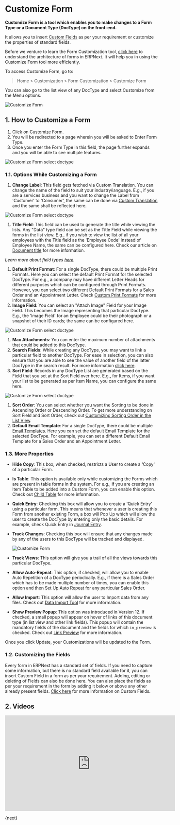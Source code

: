 <!-- add-breadcrumbs -->
# Customize Form

<!--markdown-->
**Customize Form is a tool which enables you to make changes to a Form Type or a Document Type (DocType) on the front-end.**

It allows you to insert [Custom Fields](/docs/v12/user/manual/en/customize-erpnext/custom-field) as per your requirement or customize the properties of standard fields.

Before we venture to learn the Form Customization tool, [click here](https://frappe.io/docs/v12/user/en/understanding-doctypes) to understand the architecture of forms in ERPNext. It will help you in using the Customize Form tool more efficiently.

To access Customize Form, go to:

> Home > Customization > Form Customization > Customize Form

You can also go to the list view of any DocType and select Customize from the Menu options.

<img alt="Customize Form" class="screenshot" src="{{docs_base_url}}/assets/img/customize/customize-custom-field-01.png">


## 1. How to Customize a Form

1. Click on Customize Form.
1. You will be redirected to a page wherein you will be asked to Enter Form Type.
1. Once you enter the Form Type in this field, the page further expands and you will be able to see multiple features.

  <img alt="Customize Form select doctype" class="screenshot" src="{{docs_base_url}}/assets/img/customize/customize-erpnext-customize-form-1.gif">

### 1.1. Options While Customizing a Form

1. **Change Label**: This field gets fetched via Custom Translation. You can change the name of the field to suit your industry/language. E.g., if you are a services business and you want to change the Label from 'Customer' to 'Consumer', the same can be done via [Custom Translation](/docs/v12/user/manual/en/setting-up/print/custom-translations) and the same shall be reflected here.

  <img alt="Customize Form select doctype" class="screenshot" src="{{docs_base_url}}/assets/img/customize/customize-customize-form-label.png">

1. **Title Field**: This field can be used to generate the title while viewing the lists. Any "Data" type field can be set as the Title Field while viewing the forms in the list view. E.g., if you wish to view the list of all your employees with the Title field as the 'Employee Code' instead of Employee Name, the same can be configured here. Check our article on [Document title](/docs/v12/user/manual/en/customize-erpnext/document-title) for more information.

  *Learn more about field types [here](/docs/v12/user/manual/en/customize-erpnext/articles/field-types.html).*

1. **Default Print Format**: For a single DocType, there could be multiple Print Formats. Here you can select the default Print Format for the selected DocType. For e.g., a company may have different Letter Heads for different purposes which can be configured through Print Formats. However, you can select two different Default Print Formats for a Sales Order and an Appointment Letter. Check [Custom Print Formats](/docs/v12/user/manual/en/customize-erpnext/print-format) for more information.
1. **Image Field**: You can select an "Attach Image" Field for your Image Field. This becomes the Image representing that particular DocType. E.g., the 'Image Field' for an Employee could be their photograph or a snapshot of their ID cards; the same can be configured here.

  <img alt="Customize Form select doctype" class="screenshot" src="{{docs_base_url}}/assets/img/setup/customize-form-2.png">

1. **Max Attachments**: You can enter the maximum number of attachments that could be added to this DocType.
1. **Search Fields**: While creating any DocType, you may want to link a particular field to another DocType. For ease in selection, you can also ensure that you are able to see the value of another field of the latter DocType in the search result. For more information [click here](/docs/v12/user/manual/en/customize-erpnext/articles/search-record-by-specific-field).
1. **Sort Field**: Records in any DocType List are generated based on the Field that you set at the Sort Field over here. E.g., for Items, if you want your list to be generated as per Item Name, you can configure the same here.

  <img alt="Customize Form select doctype" class="screenshot" src="{{docs_base_url}}//assets/img/customize/customize-sort-field.png">

1. **Sort Order**: You can select whether you want the Sorting to be done in Ascending Order or Descending Order. To get more understanding on Sort Field and Sort Order, check out [Customizing Sorting Order in the List View](/docs/v12/user/manual/en/customize-erpnext/articles/customizing-sorting-order-in-the-list-view).
1. **Default Email Template**: For a single DocType, there could be multiple [Email Templates](/docs/v12/user/manual/en/setting-up/email/email-template). Here you can set the default Email Template for the selected DocType. For example, you can set a different Default Email Template for a Sales Order and an Appointment Letter.

### 1.3. More Properties

* **Hide Copy**: This box, when checked, restricts a User to create a 'Copy' of a particular Form.
* **Is Table**: This option is available only while customizing the Forms which are present in table forms in the system. For e.g., if you are creating an Item Table to be added into a Custom Form, you can enable this option. Check out [Child Table](/docs/v12/user/manual/en/customize-erpnext/articles/customizing-data-visibility-in-child-table) for more information.
* **Quick Entry**: Checking this box will allow you to create a 'Quick Entry' using a particular form. This means that whenever a user is creating this Form from another existing Form, a box will Pop Up which will allow the user to create the DocType by entering only the basic details. For example, check Quick Entry in [Journal Entry](/docs/v12/user/manual/en/accounts/journal-entry#11-quick-entry).
* **Track Changes**: Checking this box will ensure that any changes made by any of the users to this DocType will be tracked and displayed.

  <img alt="Customize Form" class="screenshot" src="{{docs_base_url}}/assets/img/customize/customize-track-changes-1.png">

* **Track Views**: This option will give you a trail of all the views towards this particular DocType.
* **Allow Auto-Repeat**: This option, if checked, will allow you to enable Auto Repetition of a DocType periodically. E.g., if there is a Sales Order which has to be made multiple number of times, you can enable this option and then [Set Up Auto Repeat](/docs/v12/user/manual/en/automation/auto-repeat) for any particular Sales Order.
* **Allow Import**: This option will allow the user to Import data from any files. Check out [Data Import Tool](/docs/v12/user/manual/en/setting-up/data/data-import) for more information.
* **Show Preview Popup**: This option was introduced in Version 12. If checked, a small popup will appear on hover of links of this document type (in list view and other link fields). This popup will contain the mandatory fields of the document and the fields for which `in_preview` is checked. Check out [Link Preview](https://erpnext.com/version-12/release-notes/features#link-preview) for more information.

Once you click Update, your Customizations will be updated to the Form.

### 1.2. Customizing the Fields

Every form in ERPNext has a standard set of fields. If you need to capture some information, but there is no standard field available for it, you can insert Custom Field in a form as per your requirement. Adding, editing or deleting of Fields can also be done here. You can also place the fields as per your requirement in the form by adding it below or above any other already present fields. [Click here](/docs/v12/user/manual/en/customize-erpnext/custom-field) for more information on Custom Fields.

## 2. Videos

<div class="embed-container">
    <iframe width="560" height="315" src="https://www.youtube.com/embed/WSzkpPm3iIU?start=80" frameborder="0" allow="accelerometer; autoplay; encrypted-media; gyroscope; picture-in-picture" allowfullscreen></iframe>
</div>


{next}
